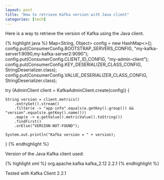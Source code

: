 ```yaml
---
layout: post
title: "How to retrieve Kafka version with Java client"
categories: [tech]
---
```


Here is a way to retrieve the version of Kafka using the Java client.

{% highlight java %}
Map<String, Object> config = new HashMap<>();
config.put(ConsumerConfig.BOOTSTRAP_SERVERS_CONFIG, "my-kafka-server1:9090,my-kafka-server2:9090");
config.put(ConsumerConfig.CLIENT_ID_CONFIG, "my-admin-client");
config.put(ConsumerConfig.KEY_DESERIALIZER_CLASS_CONFIG, StringDeserializer.class);
config.put(ConsumerConfig.VALUE_DESERIALIZER_CLASS_CONFIG, StringDeserializer.class);

try (AdminClient client = KafkaAdminClient.create(config)) {

    String version = client.metrics()
        .entrySet().stream()
        .filter(e -> "app-info".equals(e.getKey().group()) && "version".equals(e.getKey().name()))
        .map(e -> e.getValue().metricValue().toString())
        .findFirst()
        .orElse("VERSION-NOT-FOUND");

    System.out.println("Kafka version = " + version);
}
{% endhighlight %}

Version of the Java Kafka client used:

{% highlight xml %}
<dependency>
    <groupId>org.apache.kafka</groupId>
    <artifactId>kafka_2.12</artifactId>
    <version>2.2.1</version>
</dependency>
{% endhighlight %}

Tested with Kafka Client 2.2.1
